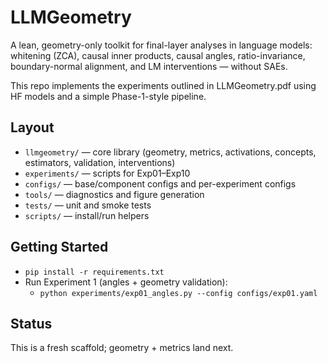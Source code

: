 # LLMGeometry

A lean, geometry-only toolkit for final-layer analyses in language models:
whitening (ZCA), causal inner products, causal angles, ratio-invariance,
boundary-normal alignment, and LM interventions — without SAEs.

This repo implements the experiments outlined in LLMGeometry.pdf using
HF models and a simple Phase-1-style pipeline.

## Layout

- `llmgeometry/` — core library (geometry, metrics, activations, concepts,
  estimators, validation, interventions)
- `experiments/` — scripts for Exp01–Exp10
- `configs/` — base/component configs and per-experiment configs
- `tools/` — diagnostics and figure generation
- `tests/` — unit and smoke tests
- `scripts/` — install/run helpers

## Getting Started

- `pip install -r requirements.txt`
- Run Experiment 1 (angles + geometry validation):
  - `python experiments/exp01_angles.py --config configs/exp01.yaml`

## Status

This is a fresh scaffold; geometry + metrics land next.
